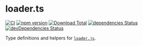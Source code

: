 # loader.ts

[![CI](https://github.com/buschtoens/loader.ts/workflows/CI/badge.svg)](https://github.com/buschtoens/loader.ts/actions)
[![npm version](https://badge.fury.io/js/loader.ts.svg)](http://badge.fury.io/js/loader.ts)
[![Download Total](https://img.shields.io/npm/dt/loader.ts.svg)](http://badge.fury.io/js/loader.ts)
[![dependencies Status](https://david-dm.org/buschtoens/loader.ts/status.svg)](https://david-dm.org/buschtoens/loader.ts)
[![devDependencies Status](https://david-dm.org/buschtoens/loader.ts/dev-status.svg)](https://david-dm.org/buschtoens/loader.ts?type=dev)

Type definitions and helpers for [`loader.js`][loader.js].

[loader.js]: https://github.com/ember-cli/loader.js#readme
